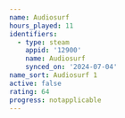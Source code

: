 ```yaml
---
name: Audiosurf
hours_played: 11
identifiers:
  - type: steam
    appid: '12900'
    name: Audiosurf
    synced_on: '2024-07-04'
name_sort: Audiosurf 1
active: false
rating: 64
progress: notapplicable
---
```


